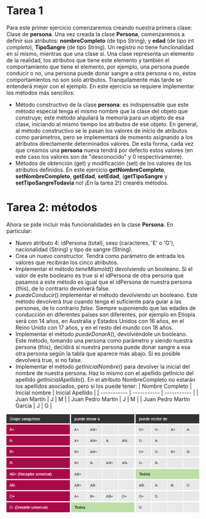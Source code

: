 # Tarea 1

Para este primer ejercicio comenzaremos creando nuestra primera clase: Clase de **persona**.
Una vez creada la clase **Persona**, comenzaremos a definir sus atributos: **nombreCompleto** (de tipo String), y **edad** (de tipo int _completo_), **TipoSangre** (de tipo String).
Un registro no tiene funcionalidad en sí mismo, mientras que una clase sí. Una clase representa un elemento de la realidad, los atributos que tiene este elemento y también el comportamiento que tiene el elemento, por ejemplo, una persona puede conducir o no, una persona puede donar sangre a otra persona o no, estos comportamientos no son solo atributos. Tranquilamente más tarde se entenderá mejor con el ejemplo. En este ejercicio se requiere implementar los métodos más sencillos:
- Método constructivo de la clase **persona**: es indispensable que este método especial tenga el mismo nombre que la clase del objeto que construye; este método alquilará la memoria para un objeto de esa clase, iniciando al mismo tiempo los atributos de ese objeto. En general, al método constructivo se le pasan los valores de inicio de atributos como parámetros, pero se implementará de momento asignando a los atributos directamente determinados valores. De esta forma, cada vez que creamos una **persona** nueva tendrá por defecto estos valores (en este caso los valores son de "desconocido" y 0 respectivamente).
- Métodos de obtención (get) y modificación (set) de los valores de los atributos definidos. En este ejercicio **getNombreCompleto**, **setNombreCompleto**, **getEdad**, **setEdad**, (**getTipoSangre** y **setTipoSangreTodavía** no! ¡En la tarea 2!) crearéis métodos.

# Tarea 2: métodos

Ahora se pide incluir más funcionalidades en la clase **Persona**. En particular:
- Nuevo atributo 4: idPersona (total), sexo (caracteres, 'E' o 'G'), nacionalidad (String) y tipo de sangre (String).
- Crea un nuevo constructor. Tendrá como parámetro de entrada los valores que recibirán los cinco atributos.
- Implementar el método *tieneMismoId*() devolviendo un booleano. Si el valor de este booleano es true si el idPersona de otra persona que pasamos a este método es igual que el idPersona de nuestra persona (this), de lo contrario devolverá false.
- *puedeConducir*() implementar el método devolviendo un booleano. Este método devolverá *true* cuando tenga el suficiente para guiar a las personas, de lo contrario *false*. Siempre suponiendo que las edades de conducción en diferentes países son diferentes, por ejemplo en Etiopía será con 14 años, en Australia y Estados Unidos con 16 años, en el Reino Unido con 17 años, y en el resto del mundo con 18 años.
- Implementar el método *puedeDonarA*(), devolviéndole un booleano. Este método, tomando una persona como parámetro y siendo nuestra persona (this), decidirá si nuestra persona puede donar sangre a esa otra persona según la tabla que aparece más abajo. Si es posible devolverá true, si no false.
- Implementar el método *getInicialNombre*() para devolver la inicial del nombre de nuestra persona. Haz lo mismo con el apellido getInicio del apellido *getInicialApellido*().
En el atributo NombreCompleto no estarán los apellidos asociados, pero sí los puede tener:
| Nombre Completo | Inicial nombre | Inicial Apellido |
| ----------- | ----------- | ----------- |
| Juan Martín | J | M |
| Juan Pedro Martín | J | M |
| Juan Pedro Martín García | J | G |

![Cuadro de compatibilidad entre distintos grupos sanguineos](cuadro-compatibilidades-grupos-sangre.PNG)